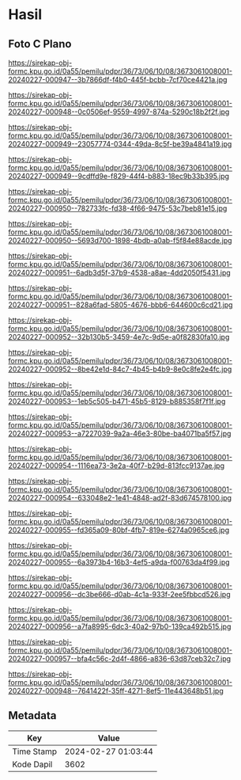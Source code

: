 # Hasil

## Foto C Plano

https://sirekap-obj-formc.kpu.go.id/0a55/pemilu/pdpr/36/73/06/10/08/3673061008001-20240227-000947--3b7866df-f4b0-445f-bcbb-7cf70ce4421a.jpg

https://sirekap-obj-formc.kpu.go.id/0a55/pemilu/pdpr/36/73/06/10/08/3673061008001-20240227-000948--0c0506ef-9559-4997-874a-5290c18b2f2f.jpg

https://sirekap-obj-formc.kpu.go.id/0a55/pemilu/pdpr/36/73/06/10/08/3673061008001-20240227-000949--23057774-0344-49da-8c5f-be39a4841a19.jpg

https://sirekap-obj-formc.kpu.go.id/0a55/pemilu/pdpr/36/73/06/10/08/3673061008001-20240227-000949--9cdffd9e-f829-44f4-b883-18ec9b33b395.jpg

https://sirekap-obj-formc.kpu.go.id/0a55/pemilu/pdpr/36/73/06/10/08/3673061008001-20240227-000950--782733fc-fd38-4f66-9475-53c7beb81e15.jpg

https://sirekap-obj-formc.kpu.go.id/0a55/pemilu/pdpr/36/73/06/10/08/3673061008001-20240227-000950--5693d700-1898-4bdb-a0ab-f5f84e88acde.jpg

https://sirekap-obj-formc.kpu.go.id/0a55/pemilu/pdpr/36/73/06/10/08/3673061008001-20240227-000951--6adb3d5f-37b9-4538-a8ae-4dd2050f5431.jpg

https://sirekap-obj-formc.kpu.go.id/0a55/pemilu/pdpr/36/73/06/10/08/3673061008001-20240227-000951--828a6fad-5805-4676-bbb6-644600c6cd21.jpg

https://sirekap-obj-formc.kpu.go.id/0a55/pemilu/pdpr/36/73/06/10/08/3673061008001-20240227-000952--32b130b5-3459-4e7c-9d5e-a0f82830fa10.jpg

https://sirekap-obj-formc.kpu.go.id/0a55/pemilu/pdpr/36/73/06/10/08/3673061008001-20240227-000952--8be42e1d-84c7-4b45-b4b9-8e0c8fe2e4fc.jpg

https://sirekap-obj-formc.kpu.go.id/0a55/pemilu/pdpr/36/73/06/10/08/3673061008001-20240227-000953--1eb5c505-b471-45b5-8129-b885358f7f1f.jpg

https://sirekap-obj-formc.kpu.go.id/0a55/pemilu/pdpr/36/73/06/10/08/3673061008001-20240227-000953--a7227039-9a2a-46e3-80be-ba4071ba5f57.jpg

https://sirekap-obj-formc.kpu.go.id/0a55/pemilu/pdpr/36/73/06/10/08/3673061008001-20240227-000954--1116ea73-3e2a-40f7-b29d-813fcc9137ae.jpg

https://sirekap-obj-formc.kpu.go.id/0a55/pemilu/pdpr/36/73/06/10/08/3673061008001-20240227-000954--633048e2-1e41-4848-ad2f-83d674578100.jpg

https://sirekap-obj-formc.kpu.go.id/0a55/pemilu/pdpr/36/73/06/10/08/3673061008001-20240227-000955--fd365a09-80bf-4fb7-819e-6274a0965ce6.jpg

https://sirekap-obj-formc.kpu.go.id/0a55/pemilu/pdpr/36/73/06/10/08/3673061008001-20240227-000955--6a3973b4-16b3-4ef5-a9da-f00763da4f99.jpg

https://sirekap-obj-formc.kpu.go.id/0a55/pemilu/pdpr/36/73/06/10/08/3673061008001-20240227-000956--dc3be666-d0ab-4c1a-933f-2ee5fbbcd526.jpg

https://sirekap-obj-formc.kpu.go.id/0a55/pemilu/pdpr/36/73/06/10/08/3673061008001-20240227-000956--a7fa8995-6dc3-40a2-97b0-139ca492b515.jpg

https://sirekap-obj-formc.kpu.go.id/0a55/pemilu/pdpr/36/73/06/10/08/3673061008001-20240227-000957--bfa4c56c-2d4f-4866-a836-63d87ceb32c7.jpg

https://sirekap-obj-formc.kpu.go.id/0a55/pemilu/pdpr/36/73/06/10/08/3673061008001-20240227-000948--7641422f-35ff-4271-8ef5-11e443648b51.jpg


## Metadata

| Key        | Value               |
| ---------- | ------------------- |
| Time Stamp | 2024-02-27 01:03:44 |
| Kode Dapil | 3602                |



